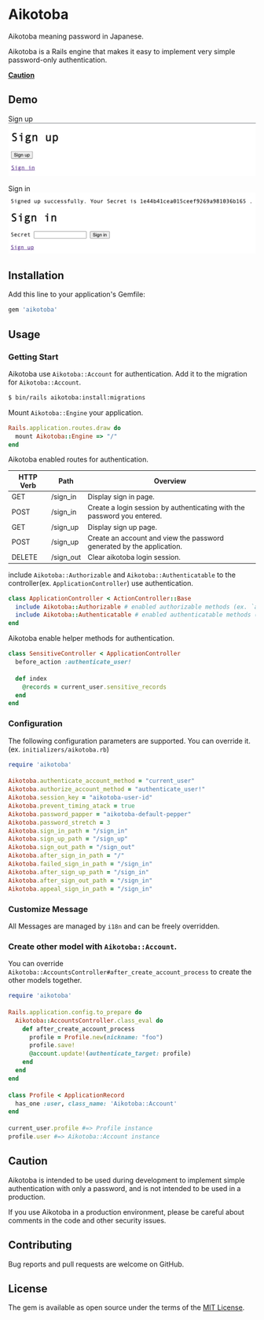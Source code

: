 # Aikotoba

Aikotoba meaning password in Japanese.

Aikotoba is a Rails engine that makes it easy to implement very simple password-only authentication.

**[Caution](#caution)**

## Demo

Sign up
![sign_up](demo/sign_up.png "sign_up")

Sign in
![sign_in](demo/sign_in.png "sign_up")

## Installation

Add this line to your application's Gemfile:

```ruby
gem 'aikotoba'
```

## Usage

### Getting Start

Aikotoba use `Aikotoba::Account` for authentication. Add it to the migration for `Aikotoba::Account`.

```sh
$ bin/rails aikotoba:install:migrations
```

Mount `Aikotoba::Engine` your application.

```ruby
Rails.application.routes.draw do
  mount Aikotoba::Engine => "/"
end
```

Aikotoba enabled routes for authentication.

| HTTP Verb | Path      | Overview                                                                |
| --------- | --------- | ----------------------------------------------------------------------- |
| GET       | /sign_in  | Display sign in page.                                                   |
| POST      | /sign_in  | Create a login session by authenticating with the password you entered. |
| GET       | /sign_up  | Display sign up page.                                                   |
| POST      | /sign_up  | Create an account and view the password generated by the application.   |
| DELETE    | /sign_out | Clear aikotoba login session.                                           |

include `Aikotoba::Authorizable` and `Aikotoba::Authenticatable` to the controller(ex. `ApplicationController`) use authentication.

```ruby
class ApplicationController < ActionController::Base
  include Aikotoba::Authorizable # enabled authorizable methods (ex. `authenticate_user!`)
  include Aikotoba::Authenticatable # enabled authenticatable methods (ex. `current_user`)
end
```

Aikotoba enable helper methods for authentication.

```ruby
class SensitiveController < ApplicationController
  before_action :authenticate_user!

  def index
    @records = current_user.sensitive_records
  end
end
```

### Configuration

The following configuration parameters are supported. You can override it. (ex. `initializers/aikotoba.rb`)

```ruby
require 'aikotoba'

Aikotoba.authenticate_account_method = "current_user"
Aikotoba.authorize_account_method = "authenticate_user!"
Aikotoba.session_key = "aikotoba-user-id"
Aikotoba.prevent_timing_atack = true
Aikotoba.password_papper = "aikotoba-default-pepper"
Aikotoba.password_stretch = 3
Aikotoba.sign_in_path = "/sign_in"
Aikotoba.sign_up_path = "/sign_up"
Aikotoba.sign_out_path = "/sign_out"
Aikotoba.after_sign_in_path = "/"
Aikotoba.failed_sign_in_path = "/sign_in"
Aikotoba.after_sign_up_path = "/sign_in"
Aikotoba.after_sign_out_path = "/sign_in"
Aikotoba.appeal_sign_in_path = "/sign_in"
```

### Customize Message

All Messages are managed by `i18n` and can be freely overridden.

### Create other model with `Aikotoba::Account`.

You can override `Aikotoba::AccountsController#after_create_account_process` to create the other models together.

```ruby
require 'aikotoba'

Rails.application.config.to_prepare do
  Aikotoba::AccountsController.class_eval do
    def after_create_account_process
      profile = Profile.new(nickname: "foo")
      profile.save!
      @account.update!(authenticate_target: profile)
    end
  end
end

class Profile < ApplicationRecord
  has_one :user, class_name: 'Aikotoba::Account'
end

current_user.profile #=> Profile instance
profile.user #=> Aikotoba::Account instance
```

## Caution

Aikotoba is intended to be used during development to implement simple authentication with only a password, and is not intended to be used in a production.

If you use Aikotoba in a production environment, please be careful about comments in the code and other security issues.

## Contributing

Bug reports and pull requests are welcome on GitHub.

## License

The gem is available as open source under the terms of the [MIT License](https://opensource.org/licenses/MIT).
